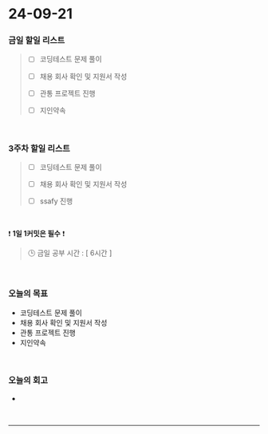 # 24-09-21
### 금일 할일 리스트
> - [ ] 코딩테스트 문제 풀이
>
> - [ ] 채용 회사 확인 및 지원서 작성
>
> - [ ] 관통 프로젝트 진행
>
> - [ ] 지인약속

<br/>

### 3주차 할일 리스트
> - [ ] 코딩테스트 문제 풀이
>
> - [ ] 채용 회사 확인 및 지원서 작성
>
> - [ ] ssafy 진행

<br/>

❗ **1일 1커밋은 필수** ❗
> 🕒 금일 공부 시간 : [ 6시간 ]

<br/>

### 오늘의 목표
- 코딩테스트 문제 풀이
- 채용 회사 확인 및 지원서 작성
- 관통 프로젝트 진행
- 지인약속

<br>

### 오늘의 회고
- 

<br/>

---
